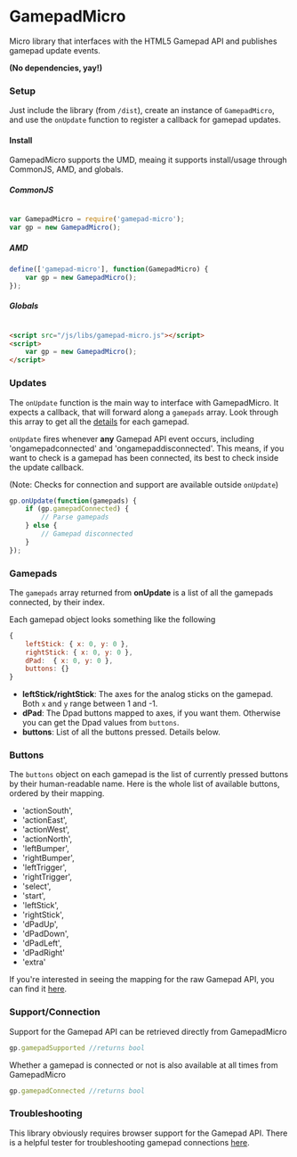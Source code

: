 GamepadMicro
==============

Micro library that interfaces with the HTML5 Gamepad API and publishes gamepad update events.

**(No dependencies, yay!)**

### Setup

Just include the library (from `/dist`), create an instance of `GamepadMicro`, and use the `onUpdate` function to register a callback for gamepad updates.

#### Install

GamepadMicro supports the UMD, meaing it supports install/usage through CommonJS, AMD, and globals.

##### CommonJS

```js

var GamepadMicro = require('gamepad-micro');
var gp = new GamepadMicro();

```

##### AMD

```js
define(['gamepad-micro'], function(GamepadMicro) {
	var gp = new GamepadMicro();
});

```

##### Globals

```html

<script src="/js/libs/gamepad-micro.js"></script>
<script>
	var gp = new GamepadMicro();
</script>

```

### Updates

The `onUpdate` function is the main way to interface with GamepadMicro. It expects a callback, that will forward along a `gamepads` array. Look through this array to get all the [details](/#gamepads) for each gamepad.

`onUpdate` fires whenever **any** Gamepad API event occurs, including 'ongamepadconnected' and 'ongamepaddisconnected'. This means, if you want to check is a gamepad has been connected, its best to check inside the update callback.

(Note: Checks for connection and support are available outside `onUpdate`)

```js
gp.onUpdate(function(gamepads) {
	if (gp.gamepadConnected) {
		// Parse gamepads
	} else {
		// Gamepad disconnected
	}
});
```

### Gamepads

The `gamepads` array returned from **onUpdate** is a list of all the gamepads connected, by their index.

Each gamepad object looks something like the following

```js
{
    leftStick: { x: 0, y: 0 },
    rightStick: { x: 0, y: 0 },
    dPad:  { x: 0, y: 0 },
    buttons: {}
}
```
 + **leftStick/rightStick**: The axes for the analog sticks on the gamepad. Both `x` and `y` range between 1 and -1.
 + **dPad**: The Dpad buttons mapped to axes, if you want them. Otherwise you can get the Dpad values from `buttons`.
 + **buttons**: List of all the buttons pressed. Details below.

### Buttons

The `buttons` object on each gamepad is the list of currently pressed buttons by their human-readable name. Here is the whole list of available buttons, ordered by their mapping.

 + 'actionSouth',
 + 'actionEast',
 + 'actionWest',
 + 'actionNorth',
 + 'leftBumper',
 + 'rightBumper',
 + 'leftTrigger',
 + 'rightTrigger',
 + 'select',
 + 'start',
 + 'leftStick',
 + 'rightStick',
 + 'dPadUp',
 + 'dPadDown',
 + 'dPadLeft',
 + 'dPadRight'
 + 'extra'

If you're interested in seeing the mapping for the raw Gamepad API, you can find it [here](https://w3c.github.io/gamepad/#h-remapping).

### Support/Connection

Support for the Gamepad API can be retrieved directly from GamepadMicro

```js
gp.gamepadSupported //returns bool
```

Whether a gamepad is connected or not is also available at all times from GamepadMicro

```js
gp.gamepadConnected //returns bool
```

### Troubleshooting

This library obviously requires browser support for the Gamepad API. There is a helpful tester for troubleshooting gamepad connections [here](html5rocks.com/en/tutorials/doodles/gamepad/gamepad-tester/tester.html).